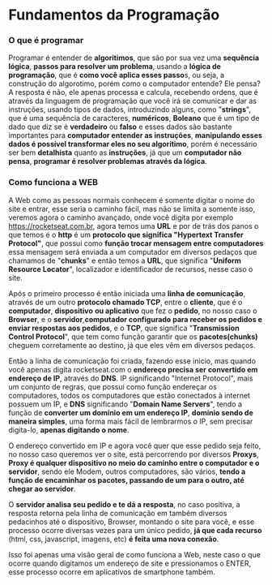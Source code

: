 # Fundamentos da Programação

### O que é programar

Programar é entender de **algoritimos**, que são por sua vez uma **sequência lógica**, **passos para resolver um problema**, usando a **lógica de programação**, que é **como você aplica esses passo**s, ou seja, a construção do algorotimo, porém como o computador entende? Ele pensa? A resposta é não, ele apenas processa e calcula, recebendo ordens, que é através da linguagem de programação que você irá se comunicar e dar as instruções, usando tipos de dados, introduzindo alguns, como "**strings**", que é uma sequência de caracteres, **numéricos**, **Boleano** que é um tipo de dado que diz se é **verdadeiro** ou **falso** e esses dados são bastante importantes para **computador entender as instruções**, **manipulando esses dados é possível transformar eles no seu algoritimo**, porém é necessário ser bem **detalhista** quanto as **instruções**, já que um **computador não pensa**, **programar é resolver problemas através da lógica**.

### Como funciona a WEB

A Web como as pessoas normais conhecem é somente digitar o nome do site e entrar, esse seria o caminho fácil, mas não se limita a somente isso, veremos agora o caminho avançado, onde você digita por exemplo https://rocketseat.com.br, agora temos uma **URL** e por de trás dos panos o que temos é o **http** é um **protocolo que significa "Hypertext Transfer Protocol"**, que possui como **função trocar mensagem entre computadores** essa mensagem será enviada a um computador em diversos pedaços que chamamos de "**chunks**" e então temos a **URL**, que significa "**Uniform Resource Locator**", localizador e identificador de recursos, nesse caso o site.

Após o primeiro processo é então iniciada uma **linha de comunicação**, através de um outro **protocolo chamado TCP**, entre o **cliente**, que é o **computador**, **dispositivo** **ou aplicativo** que fez o **pedido**, no nosso caso o **Browser**, e o **servidor**,**computador configurado para receber os pedidos e enviar respostas aos pedidos**, e o **TCP**, que significa "**Transmission Control Protocol**", que tem como função garantir que os **pacotes(chunks)** cheguem corretamente ao destino, já que eles vêm em diversos pedaços.

Então a linha de comunicação foi criada, fazendo esse inicio, mas quando você apenas digita rocketseat.com o **endereço precisa ser convertido em endereço de IP**, através do **DNS**. IP significando "Internet Protocol", mais um conjunto de regras, que possui como função endereçar os computadores, todos os computadores que estão conectados à internet possuem um IP, e **DNS** significando "**Domain Name Servers**", tendo a função de **converter um domínio em um endereço IP**, **domínio sendo de maneira simples**, uma forma mais fácil de lembrarmos o IP, sem precisar digita-lo, **apenas digitando o nome**.

O endereço convertido em IP e agora você quer que esse pedido seja feito, no nosso caso queremos ver o site, está percorrendo por diversos **Proxys**, **Proxy é qualquer dispositivo no meio do caminho entre o computador e o servidor**, sendo ele Modem, outros computadores, são vários, **tendo a função de encaminhar os pacotes, passando de um para o outro, até chegar ao servidor**.

O **servidor analisa seu pedido e te dá a resposta**, no caso positiva, a resposta retorna pela linha de comunicação em também diversos pedacinhos até o dispositivo, Browser, montando o site para você, e esse processo ocorre diversas vezes para um único pedido, **já que cada recurso** (html, css, javascript, imagens, etc) **é feita uma nova conexão**.

Isso foi apenas uma visão geral de como funciona a Web, neste caso o que ocorre quando digitamos um endereço de site e pressionamos o ENTER, esse processo ocorre em aplicativos de smartphone também.
